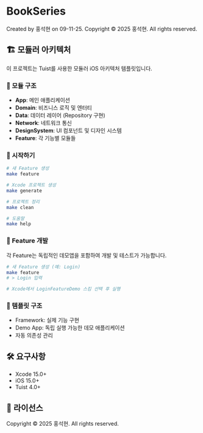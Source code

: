 # BookSeries

Created by 홍석현 on 09-11-25.
Copyright © 2025 홍석현. All rights reserved.

## 🏗️ 모듈러 아키텍처

이 프로젝트는 Tuist를 사용한 모듈러 iOS 아키텍처 템플릿입니다.

### 📁 모듈 구조

- **App**: 메인 애플리케이션
- **Domain**: 비즈니스 로직 및 엔터티
- **Data**: 데이터 레이어 (Repository 구현)
- **Network**: 네트워크 통신
- **DesignSystem**: UI 컴포넌트 및 디자인 시스템
- **Feature**: 각 기능별 모듈들

### 🚀 시작하기

```bash
# 새 Feature 생성
make feature

# Xcode 프로젝트 생성
make generate

# 프로젝트 정리
make clean

# 도움말
make help
```

### 🎯 Feature 개발

각 Feature는 독립적인 데모앱을 포함하여 개발 및 테스트가 가능합니다.

```bash
# 새 Feature 생성 (예: Login)
make feature
# > Login 입력

# Xcode에서 LoginFeatureDemo 스킴 선택 후 실행
```

### 📝 템플릿 구조

- Framework: 실제 기능 구현
- Demo App: 독립 실행 가능한 데모 애플리케이션
- 자동 의존성 관리

## 🛠️ 요구사항

- Xcode 15.0+
- iOS 15.0+
- Tuist 4.0+

## 📄 라이선스

Copyright © 2025 홍석현. All rights reserved.
